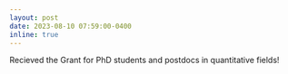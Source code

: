 ```yaml
---
layout: post
date: 2023-08-10 07:59:00-0400
inline: true
---
```

Recieved the Grant for PhD students and postdocs in quantitative fields!

